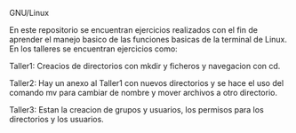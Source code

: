 GNU/Linux

En este repositorio se encuentran ejercicios realizados con el fin de aprender el manejo basico de las funciones basicas de la terminal de Linux.
En los talleres se encuentran ejercicios como:

Taller1: Creacios de directorios con mkdir y ficheros y navegacion con cd.


Taller2: Hay un anexo al Taller1 con nuevos directorios y se hace el uso del comando mv para cambiar de nombre y mover archivos a otro directorio.


Taller3: Estan la creacion de grupos y usuarios, los permisos para los directorios y los usuarios.
